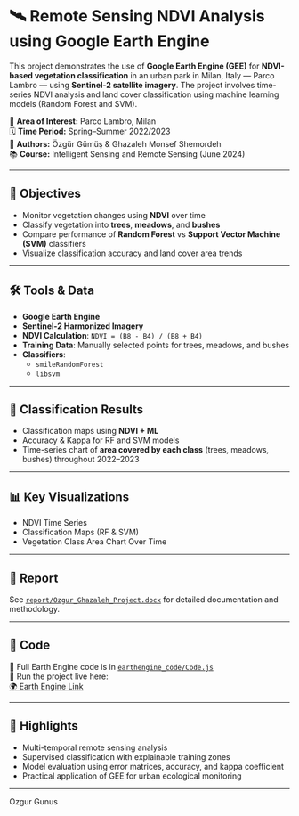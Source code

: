 # 🛰️ Remote Sensing NDVI Analysis using Google Earth Engine

This project demonstrates the use of **Google Earth Engine (GEE)** for **NDVI-based vegetation classification** in an urban park in Milan, Italy — Parco Lambro — using **Sentinel-2 satellite imagery**. The project involves time-series NDVI analysis and land cover classification using machine learning models (Random Forest and SVM).

📍 **Area of Interest:** Parco Lambro, Milan  
🗓️ **Time Period:** Spring–Summer 2022/2023  
👥 **Authors:** Özgür Gümüş & Ghazaleh Monsef Shemordeh  
📚 **Course:** Intelligent Sensing and Remote Sensing (June 2024)

---

## 🌱 Objectives

- Monitor vegetation changes using **NDVI** over time
- Classify vegetation into **trees**, **meadows**, and **bushes**
- Compare performance of **Random Forest** vs **Support Vector Machine (SVM)** classifiers
- Visualize classification accuracy and land cover area trends

---

## 🛠️ Tools & Data

- **Google Earth Engine**
- **Sentinel-2 Harmonized Imagery**
- **NDVI Calculation**: `NDVI = (B8 - B4) / (B8 + B4)`
- **Training Data**: Manually selected points for trees, meadows, and bushes
- **Classifiers**: 
  - `smileRandomForest`
  - `libsvm`

---

## 🧪 Classification Results

- Classification maps using **NDVI + ML**
- Accuracy & Kappa for RF and SVM models
- Time-series chart of **area covered by each class** (trees, meadows, bushes) throughout 2022–2023

---

## 📊 Key Visualizations

- NDVI Time Series  
- Classification Maps (RF & SVM)  
- Vegetation Class Area Chart Over Time

---

## 📄 Report

See [`report/Ozgur_Ghazaleh_Project.docx`](./report/Ozgur_Ghazaleh_Project.docx) for detailed documentation and methodology.

---

## 🧠 Code

📁 Full Earth Engine code is in [`earthengine_code/Code.js`](./earthengine_code/Code.js)  
🔗 Run the project live here:  
[🌍 Earth Engine Link](https://code.earthengine.google.com/1f8f46d4fad67e074e6f16960c7c7805?noload=true)

---

## 📌 Highlights

- Multi-temporal remote sensing analysis
- Supervised classification with explainable training zones
- Model evaluation using error matrices, accuracy, and kappa coefficient
- Practical application of GEE for urban ecological monitoring

---

Ozgur Gunus
